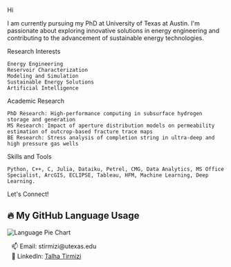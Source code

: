 Hi


I am currently pursuing my PhD at University of Texas at Austin. I'm passionate about exploring innovative solutions in energy engineering and contributing to the advancement of sustainable energy technologies.


Research Interests

    Energy Engineering
    Reservoir Characterization
    Modeling and Simulation
    Sustainable Energy Solutions
    Artificial Intelligence

Academic Research

    PhD Research: High-performance computing in subsurface hydrogen storage and generation
    MS Research: Impact of aperture distribution models on permeability estimation of outcrop-based fracture trace maps
    BE Research: Stress analysis of completion string in ultra-deep and high pressure gas wells
    

Skills and Tools

    Python, C++, C, Julia, Dataiku, Petrel, CMG, Data Analytics, MS Office Specialist, ArcGIS, ECLIPSE, Tableau, HFM, Machine Learning, Deep Learning.

Let's Connect!

## 🔥 My GitHub Language Usage
![Language Pie Chart](https://raw.githubusercontent.com/YOUR_GITHUB_USERNAME/YOUR_REPO_NAME/main/language_piechart.png)


    
<div style="padding-left: 10px;">
  📫 Email: stirmizi@utexas.edu<br>
  💼 LinkedIn: <a href="https://www.linkedin.com/in/talha-tirmizi/">Talha Tirmizi</a>
</div>
